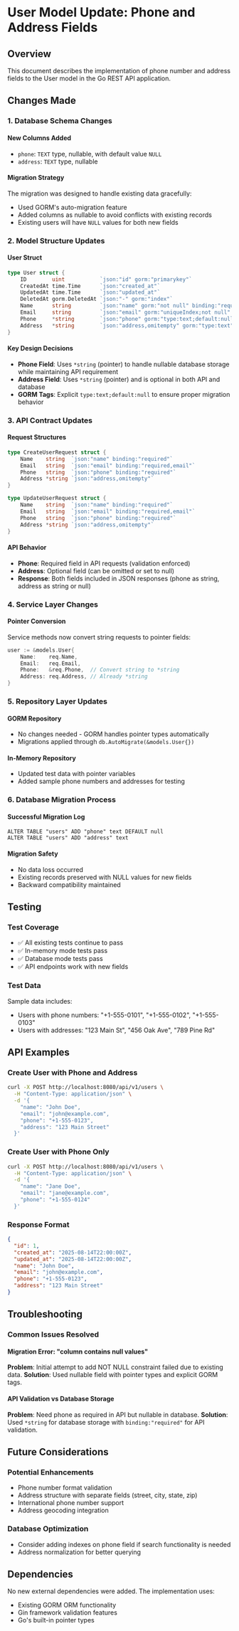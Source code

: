 # User Model Update: Phone and Address Fields

## Overview

This document describes the implementation of phone number and address fields to the User model in the Go REST API application.

## Changes Made

### 1. Database Schema Changes

#### New Columns Added
- `phone`: `TEXT` type, nullable, with default value `NULL`
- `address`: `TEXT` type, nullable

#### Migration Strategy
The migration was designed to handle existing data gracefully:
- Used GORM's auto-migration feature
- Added columns as nullable to avoid conflicts with existing records
- Existing users will have `NULL` values for both new fields

### 2. Model Structure Updates

#### User Struct
```go
type User struct {
    ID        uint           `json:"id" gorm:"primarykey"`
    CreatedAt time.Time      `json:"created_at"`
    UpdatedAt time.Time      `json:"updated_at"`
    DeletedAt gorm.DeletedAt `json:"-" gorm:"index"`
    Name      string         `json:"name" gorm:"not null" binding:"required"`
    Email     string         `json:"email" gorm:"uniqueIndex;not null" binding:"required,email"`
    Phone     *string        `json:"phone" gorm:"type:text;default:null" binding:"required"`
    Address   *string        `json:"address,omitempty" gorm:"type:text"`
}
```

#### Key Design Decisions
- **Phone Field**: Uses `*string` (pointer) to handle nullable database storage while maintaining API requirement
- **Address Field**: Uses `*string` (pointer) and is optional in both API and database
- **GORM Tags**: Explicit `type:text;default:null` to ensure proper migration behavior

### 3. API Contract Updates

#### Request Structures
```go
type CreateUserRequest struct {
    Name    string  `json:"name" binding:"required"`
    Email   string  `json:"email" binding:"required,email"`
    Phone   string  `json:"phone" binding:"required"`
    Address *string `json:"address,omitempty"`
}

type UpdateUserRequest struct {
    Name    string  `json:"name" binding:"required"`
    Email   string  `json:"email" binding:"required,email"`
    Phone   string  `json:"phone" binding:"required"`
    Address *string `json:"address,omitempty"`
}
```

#### API Behavior
- **Phone**: Required field in API requests (validation enforced)
- **Address**: Optional field (can be omitted or set to null)
- **Response**: Both fields included in JSON responses (phone as string, address as string or null)

### 4. Service Layer Changes

#### Pointer Conversion
Service methods now convert string requests to pointer fields:
```go
user := &models.User{
    Name:    req.Name,
    Email:   req.Email,
    Phone:   &req.Phone,  // Convert string to *string
    Address: req.Address, // Already *string
}
```

### 5. Repository Layer Updates

#### GORM Repository
- No changes needed - GORM handles pointer types automatically
- Migrations applied through `db.AutoMigrate(&models.User{})`

#### In-Memory Repository
- Updated test data with pointer variables
- Added sample phone numbers and addresses for testing

### 6. Database Migration Process

#### Successful Migration Log
```
ALTER TABLE "users" ADD "phone" text DEFAULT null
ALTER TABLE "users" ADD "address" text
```

#### Migration Safety
- No data loss occurred
- Existing records preserved with NULL values for new fields
- Backward compatibility maintained

## Testing

### Test Coverage
- ✅ All existing tests continue to pass
- ✅ In-memory mode tests pass
- ✅ Database mode tests pass
- ✅ API endpoints work with new fields

### Test Data
Sample data includes:
- Users with phone numbers: "+1-555-0101", "+1-555-0102", "+1-555-0103"
- Users with addresses: "123 Main St", "456 Oak Ave", "789 Pine Rd"

## API Examples

### Create User with Phone and Address
```bash
curl -X POST http://localhost:8080/api/v1/users \
  -H "Content-Type: application/json" \
  -d '{
    "name": "John Doe",
    "email": "john@example.com",
    "phone": "+1-555-0123",
    "address": "123 Main Street"
  }'
```

### Create User with Phone Only
```bash
curl -X POST http://localhost:8080/api/v1/users \
  -H "Content-Type: application/json" \
  -d '{
    "name": "Jane Doe",
    "email": "jane@example.com",
    "phone": "+1-555-0124"
  }'
```

### Response Format
```json
{
  "id": 1,
  "created_at": "2025-08-14T22:00:00Z",
  "updated_at": "2025-08-14T22:00:00Z",
  "name": "John Doe",
  "email": "john@example.com",
  "phone": "+1-555-0123",
  "address": "123 Main Street"
}
```

## Troubleshooting

### Common Issues Resolved

#### Migration Error: "column contains null values"
**Problem**: Initial attempt to add NOT NULL constraint failed due to existing data.
**Solution**: Used nullable field with pointer types and explicit GORM tags.

#### API Validation vs Database Storage
**Problem**: Need phone as required in API but nullable in database.
**Solution**: Used `*string` for database storage with `binding:"required"` for API validation.

## Future Considerations

### Potential Enhancements
- Phone number format validation
- Address structure with separate fields (street, city, state, zip)
- International phone number support
- Address geocoding integration

### Database Optimization
- Consider adding indexes on phone field if search functionality is needed
- Address normalization for better querying

## Dependencies

No new external dependencies were added. The implementation uses:
- Existing GORM ORM functionality
- Gin framework validation features
- Go's built-in pointer types
